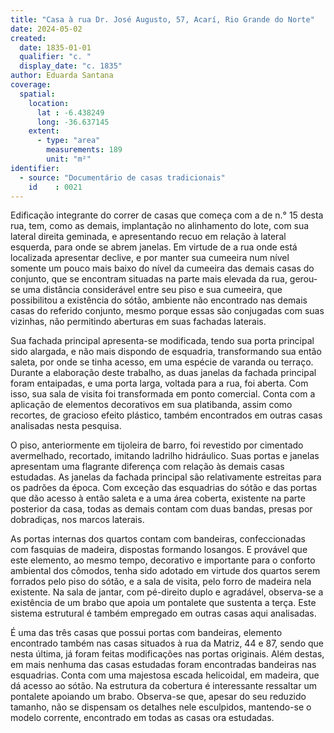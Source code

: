```yaml
---
title: "Casa à rua Dr. José Augusto, 57, Acarí, Rio Grande do Norte"
date: 2024-05-02
created:
  date: 1835-01-01
  qualifier: "c. "
  display_date: "c. 1835"
author: Eduarda Santana
coverage:
  spatial:
    location:
      lat : -6.438249
      long: -36.637145
    extent:
      - type: "area"
        measurements: 189
        unit: "m²"
identifier:
  - source: "Documentário de casas tradicionais"
    id    : 0021
---
```


Edificação integrante do correr de casas que começa com a de n.° 15 desta rua, tem, como as demais, implantação no alinhamento do lote, com sua lateral direita geminada, e apresentando recuo em relação à lateral esquerda, para onde se abrem janelas. Em virtude de a rua onde está localizada apresentar declive, e por manter sua cumeeira num nível somente um pouco mais baixo do nível da cumeeira das demais casas do conjunto, que se encontram situadas na parte mais elevada da rua, gerou-se uma distância considerável entre seu piso e sua cumeeira, que possibilitou a existência do sótão, ambiente não encontrado nas demais casas do referido conjunto, mesmo porque essas são conjugadas com suas vizinhas, não permitindo aberturas em suas fachadas laterais.

Sua fachada principal apresenta-se modificada, tendo sua porta principal sido alargada, e não mais dispondo de esquadria, transformando sua então saleta, por onde se tinha acesso, em uma espécie de varanda ou terraço. Durante a elaboração deste trabalho, as duas janelas da fachada principal foram entaipadas, e uma porta larga, voltada para a rua, foi aberta. Com isso, sua sala de visita foi transformada em ponto comercial. Conta com a aplicação de elementos decorativos em sua platibanda, assim como recortes, de gracioso efeito plástico, também encontrados em outras casas analisadas nesta pesquisa.

O piso, anteriormente em tijoleira de barro, foi revestido por cimentado avermelhado, recortado, imitando ladrilho hidráulico. Suas portas e janelas apresentam uma flagrante diferença com relação às demais casas estudadas. As janelas da fachada principal são relativamente estreitas para os padrões da época. Com exceção das esquadrias do sótão e das portas que dão acesso à então saleta e a uma área coberta, existente na parte posterior da casa, todas as demais contam com duas bandas, presas por dobradiças, nos marcos laterais. 

As portas internas dos quartos contam com bandeiras, confeccionadas com fasquias de madeira, dispostas formando losangos. E provável que este elemento, ao mesmo tempo, decorativo e importante para o conforto ambiental dos cômodos, tenha sido adotado em virtude dos quartos serem forrados pelo piso do sótão, e a sala de visita, pelo forro de madeira nela existente. Na sala de jantar, com pé-direito duplo e agradável, observa-se a existência de um brabo que apoia um pontalete que sustenta a terça. Este sistema estrutural é também empregado em outras casas aqui analisadas.

É uma das três casas que possui portas com bandeiras, elemento encontrado também nas casas situados à rua da Matriz, 44 e 87, sendo que nesta última, já foram feitas modificações nas portas originais. Além destas, em mais nenhuma das casas estudadas foram encontradas bandeiras nas esquadrias. Conta com uma majestosa escada helicoidal, em madeira, que dá acesso ao sótão. Na estrutura da cobertura é interessante ressaltar um pontalete apoiando um brabo. Observa-se que, apesar do seu reduzido tamanho, não se dispensam os detalhes nele esculpidos, mantendo-se o modelo corrente, encontrado em todas as casas ora estudadas.

